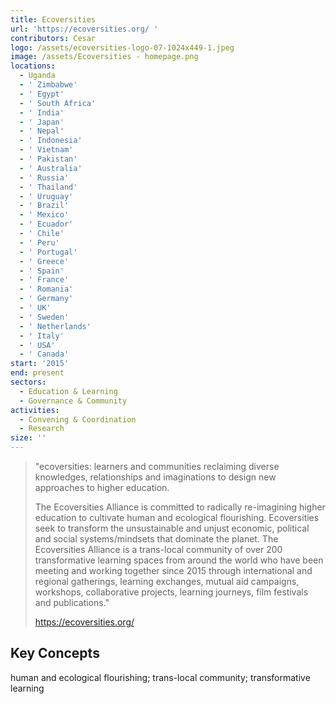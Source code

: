 ```yaml
---
title: Ecoversities
url: 'https://ecoversities.org/ '
contributors: Cesar
logo: /assets/ecoversities-logo-07-1024x449-1.jpeg
image: /assets/Ecoversities - homepage.png
locations:
  - Uganda
  - ' Zimbabwe'
  - ' Egypt'
  - ' South Africa'
  - ' India'
  - ' Japan'
  - ' Nepal'
  - ' Indonesia'
  - ' Vietnam'
  - ' Pakistan'
  - ' Australia'
  - ' Russia'
  - ' Thailand'
  - ' Uruguay'
  - ' Brazil'
  - ' Mexico'
  - ' Ecuador'
  - ' Chile'
  - ' Peru'
  - ' Portugal'
  - ' Greece'
  - ' Spain'
  - ' France'
  - ' Romania'
  - ' Germany'
  - ' UK'
  - ' Sweden'
  - ' Netherlands'
  - ' Italy'
  - ' USA'
  - ' Canada'
start: '2015'
end: present
sectors:
  - Education & Learning
  - Governance & Community
activities:
  - Convening & Coordination
  - Research
size: ''
---
```

> "ecoversities: learners and communities reclaiming diverse knowledges, relationships and imaginations to design new approaches to higher education. 
> 
> The Ecoversities Alliance is committed to radically re-imagining higher education to cultivate human and ecological flourishing. Ecoversities seek to transform the unsustainable and unjust economic, political and social systems/mindsets that dominate the planet. The Ecoversities Alliance is a trans-local community of over 200 transformative learning spaces from around the world who have been meeting and working together since 2015 through international and regional gatherings, learning exchanges, mutual aid campaigns, workshops, collaborative projects, learning journeys, film festivals and publications."
> 
> https://ecoversities.org/

## Key Concepts

human and ecological flourishing; trans-local community; transformative learning
